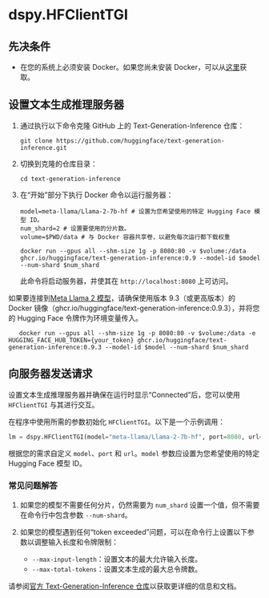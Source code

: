 # dspy.HFClientTGI

## 先决条件

- 在您的系统上必须安装 Docker。如果您尚未安装 Docker，可以从[这里](https://docs.docker.com/get-docker/)获取。

## 设置文本生成推理服务器

1. 通过执行以下命令克隆 GitHub 上的 Text-Generation-Inference 仓库：

   ```
   git clone https://github.com/huggingface/text-generation-inference.git
   ```

2. 切换到克隆的仓库目录：

   ```
   cd text-generation-inference
   ```

3. 在“开始”部分下执行 Docker 命令以运行服务器：

   ```
   model=meta-llama/Llama-2-7b-hf # 设置为您希望使用的特定 Hugging Face 模型 ID。
   num_shard=2 # 设置要使用的分片数。
   volume=$PWD/data # 与 Docker 容器共享卷，以避免每次运行都下载权重

   docker run --gpus all --shm-size 1g -p 8080:80 -v $volume:/data ghcr.io/huggingface/text-generation-inference:0.9 --model-id $model --num-shard $num_shard
   ```

   此命令将启动服务器，并使其在 `http://localhost:8080` 上可访问。

如果要连接到[Meta Llama 2 模型](https://huggingface.co/meta-llama)，请确保使用版本 9.3（或更高版本）的 Docker 镜像（ghcr.io/huggingface/text-generation-inference:0.9.3），并将您的 Hugging Face 令牌作为环境变量传入。

```
   docker run --gpus all --shm-size 1g -p 8080:80 -v $volume:/data -e HUGGING_FACE_HUB_TOKEN={your_token} ghcr.io/huggingface/text-generation-inference:0.9.3 --model-id $model --num-shard $num_shard
```

## 向服务器发送请求

设置文本生成推理服务器并确保在运行时显示“Connected”后，您可以使用 `HFClientTGI` 与其进行交互。

在程序中使用所需的参数初始化 `HFClientTGI`。以下是一个示例调用：

   ```python
   lm = dspy.HFClientTGI(model="meta-llama/Llama-2-7b-hf", port=8080, url="http://localhost")
   ```

   根据您的需求自定义 `model`、`port` 和 `url`。`model` 参数应设置为您希望使用的特定 Hugging Face 模型 ID。

### 常见问题解答

1. 如果您的模型不需要任何分片，仍然需要为 `num_shard` 设置一个值，但不需要在命令行中包含参数 `--num-shard`。

2. 如果您的模型遇到任何“token exceeded”问题，可以在命令行上设置以下参数以调整输入长度和令牌限制：
   - `--max-input-length`：设置文本的最大允许输入长度。
   - `--max-total-tokens`：设置文本生成的最大总令牌数。

请参阅[官方 Text-Generation-Inference 仓库](https://github.com/huggingface/text-generation-inference)以获取更详细的信息和文档。